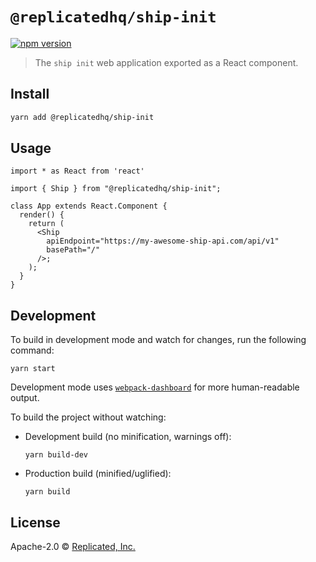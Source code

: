 # `@replicatedhq/ship-init`
[![npm version](https://badge.fury.io/js/%40replicatedhq%2Fship-init.svg)](https://badge.fury.io/js/%40replicatedhq%2Fship-init)

> The `ship init` web application exported as a React component.

## Install

```bash
yarn add @replicatedhq/ship-init
```

## Usage

```tsx
import * as React from 'react'

import { Ship } from "@replicatedhq/ship-init";

class App extends React.Component {
  render() {
    return (
      <Ship
        apiEndpoint="https://my-awesome-ship-api.com/api/v1"
        basePath="/"
      />;
    );
  }
}
```

## Development
To build in development mode and watch for changes, run the following command:
```
yarn start
```
Development mode uses [`webpack-dashboard`](https://github.com/FormidableLabs/webpack-dashboard) for more human-readable output.

To build the project without watching:
- Development build (no minification, warnings off):
  ```
  yarn build-dev
  ```
- Production build (minified/uglified):
  ```
  yarn build
  ```

## License

Apache-2.0 © [Replicated, Inc.](https://github.com/replicatedhq)

